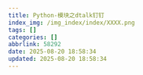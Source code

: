 ```yaml
---
title: Python-模块之dtalk钉钉
index_img: /img_index/index/XXXX.png
tags: []
categories: []
abbrlink: 58292
date: 2025-08-20 18:58:34
updated: 2025-08-20 18:58:34
---
```

